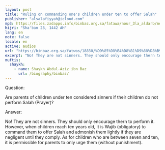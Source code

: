 ```yaml
---
layout: post
title: "Ruling on commanding one's children under ten to offer Salah"
publisher: "alsalafiyyah@icloud.com"
mp3: https://files.zadapps.info/binbaz.org.sa/fatawa/nour_3la_aldarb/nour_947/nour_94719.mp3
hijri: "Sha'ban 23, 1442 AH"
lang: en
note: false
locale: en
active: audios
url: "https://binbaz.org.sa/fatwas/18830/%D9%85%D8%B4%D8%B1%D9%88%D8%B9%D9%8A%D8%A9-%D8%A7%D9%85%D8%B1-%D8%A7%D9%84%D8%A7%D8%B7%D9%81%D8%A7%D9%84-%D8%A8%D8%A7%D9%84%D8%B5%D9%84%D8%A7%D8%A9-%D8%A7%D8%B0%D8%A7-%D8%A8%D9%84%D8%BA%D9%88%D8%A7-%D8%B3%D8%A8%D8%B9%D8%A7"
excerpt: "No! They are not sinners. They should only encourage thern to perform it. However, when children reach ten years old, it is Wajib (obligatory) to command them to offer Salah and admonish them lightly if they are negligent until they comply."
muftis:
  shaykh: 
    - name: Shaykh Abdul-Aziz ibn Baz
      url: /biography/binbaz/
---
```



Question: 

Are parents of children under ten considered sinners if their children do not perform Salah (Prayer)?

Answer: 

No! They are not sinners. They should only encourage thern to perform it. However, when children reach ten years old, it is Wajib (obligatory) to command them to offer Salah and admonish them lightly if they are negligent until they comply. As for children who are between seven and ten, it is permissible for parents to only urge them (without punishment). 
